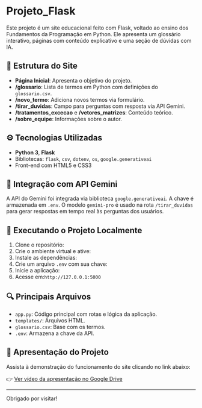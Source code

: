 # Projeto_Flask

Este projeto é um site educacional feito com Flask, voltado ao ensino dos Fundamentos da Programação em Python. Ele apresenta um glossário interativo, páginas com conteúdo explicativo e uma seção de dúvidas com IA.

## 📁 Estrutura do Site

- **Página Inicial**: Apresenta o objetivo do projeto.
- **/glossario**: Lista de termos em Python com definições do `glossario.csv`.
- **/novo_termo**: Adiciona novos termos via formulário.
- **/tirar_duvidas**: Campo para perguntas com resposta via API Gemini.
- **/tratamentos_excecao** e **/vetores_matrizes**: Conteúdo teórico.
- **/sobre_equipe**: Informações sobre o autor.

## ⚙️ Tecnologias Utilizadas

- **Python 3**, **Flask**
- Bibliotecas: `flask`, `csv`, `dotenv`, `os`, `google.generativeai`
- Front-end com HTML5 e CSS3

## 🤖 Integração com API Gemini

A API do Gemini foi integrada via biblioteca `google.generativeai`. A chave é armazenada em `.env`. O modelo `gemini-pro` é usado na rota `/tirar_duvidas` para gerar respostas em tempo real às perguntas dos usuários.

## 🚀 Executando o Projeto Localmente

1. Clone o repositório:
2. Crie o ambiente virtual e ative:
3. Instale as dependências:
4. Crie um arquivo `.env` com sua chave:
5. Inicie a aplicação:
6. Acesse em:`http://127.0.0.1:5000`

## 🔍 Principais Arquivos

- `app.py`: Código principal com rotas e lógica da aplicação.
- `templates/`: Arquivos HTML.
- `glossario.csv`: Base com os termos.
- `.env`: Armazena a chave da API.


## 🎥 Apresentação do Projeto

Assista à demonstração do funcionamento do site clicando no link abaixo:

👉 [Ver vídeo da apresentação no Google Drive](https://drive.google.com/file/d/1iaTD81m8Q23x13XzcC6UgJcc2BoO6Wkd/view?usp=sharing)

---

Obrigado por visitar!


